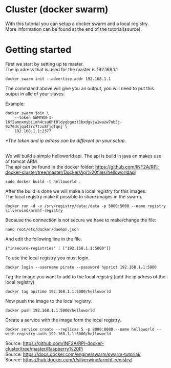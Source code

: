 # Cluster (docker swarm)
With this tutorial you can setup a docker swarm and a local registry.<br/>
More information can be found at the end of the tutorial(source).

<h1> Getting started</h1>
First we start by setting up te master.<br />
The ip adress that is used for the master is 192.168.1.1<br/>
    
    docker swarm init --advertise-addr 192.168.1.1

The commaand above will give you an output, you will need to put this output in alle of your slaves.

Example:

    docker swarm join \
        --token SWMTKN-1-16f2amnxmybiimh4csu6hf0ldygbgnzt1bxdgvjw1wazw7nb5j-9z76dsjqa43rc7tzu8fjofqnj \
        192.168.1.1:2377
<i>*The token and ip adress can be different on your setup.</i><br/><br/>


We will build a simple helloworld api. The api is build in java en makes use of tomcat ARM. <br />
The api can be found in the docker folder: https://github.com/INF2A/RPI-docker-cluster/tree/master/Docker/Api%20files/helloworldapi
    
    sudo docker build -t helloworld .
    
 After the build is done we will make a local registry for this images.<br/>
 The local registry make it possible to share images in the swarm.<br/>

    docker run -d -v /srv/registry/data:/data -p 5000:5000 --name registry silverwind/armhf-registry
    
Because the connection is not secure we have to make/change the file: 
    
    nano root/etc/docker/daemon.json
    
And edit the following line in the file.

    {"insecure-registries" : ["192.168.1.1:5000"]}
    
To use the local registry you must login.

    docker login --username pirate --password hypriot 192.168.1.1:5000
    
Tag the image you want to add to the local registry.(add the ip adress of the local registry)

    docker tag apitime 192.168.1.1:5000/helloworld

Now push the image to the local registry.

    docker push 192.168.1.1:5000/helloworld

Create a service with the image form the local registry.

    docker service create --replicas 5 -p 8080:8080 --name helloworld --with-registry-auth 192.168.1.1:5000/helloworld

Source: https://github.com/INF2A/RPI-docker-cluster/tree/master/Raspberry%20Pi <br/>
Source: https://docs.docker.com/engine/swarm/swarm-tutorial/ <br />
Source: https://hub.docker.com/r/silverwind/armhf-registry/
